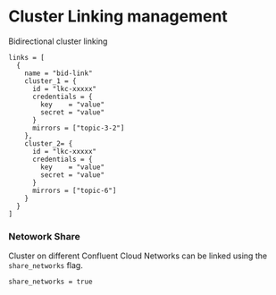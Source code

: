 # Cluster Linking management 

Bidirectional cluster linking 

```hcl
links = [
  {
    name = "bid-link"  
    cluster_1 = {
      id = "lkc-xxxxx"
      credentials = {
        key    = "value"
        secret = "value"
      }
      mirrors = ["topic-3-2"]
    },
    cluster_2= {
      id = "lkc-xxxxx"
      credentials = {
        key    = "value"
        secret = "value"
      }
      mirrors = ["topic-6"]
    } 
  }
]
```

### Netowork Share 

Cluster on different Confluent Cloud Networks can be linked using the `share_networks` flag.

```hcl
share_networks = true
````
 